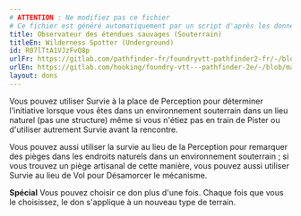 ```yaml
---
# ATTENTION : Ne modifiez pas ce fichier
# Ce fichier est généré automatiquement par un script d'après les données du module Foundry VTT officiel et de sa traduction
title: Observateur des étendues sauvages (Souterrain)
titleEn: Wilderness Spotter (Underground)
id: R07lTtA1VJzFvQ8p
urlFr: https://gitlab.com/pathfinder-fr/foundryvtt-pathfinder2-fr/-/blob/master/data/feats/R07lTtA1VJzFvQ8p.htm
urlEn: https://gitlab.com/hooking/foundry-vtt---pathfinder-2e/-/blob/master/packs/data/feats.db/wilderness-spotter-underground.json
layout: dons
---
```

Vous pouvez utiliser Survie à la place de Perception pour déterminer l'initiative lorsque vous êtes dans un environnement souterrain dans un lieu naturel (pas une structure) même si vous n'étiez pas en train de Pister ou d'utiliser autrement Survie avant la rencontre.

Vous pouvez aussi utiliser la survie au lieu de la Perception pour remarquer des pièges dans les endroits naturels dans un environnement souterrain ; si vous trouvez un piège artisanal de cette manière, vous pouvez aussi utiliser Survie au lieu de Vol pour Désamorcer le mécanisme.

**Spécial** Vous pouvez choisir ce don plus d'une fois. Chaque fois que vous le choisissez, le don s'applique à un nouveau type de terrain.
